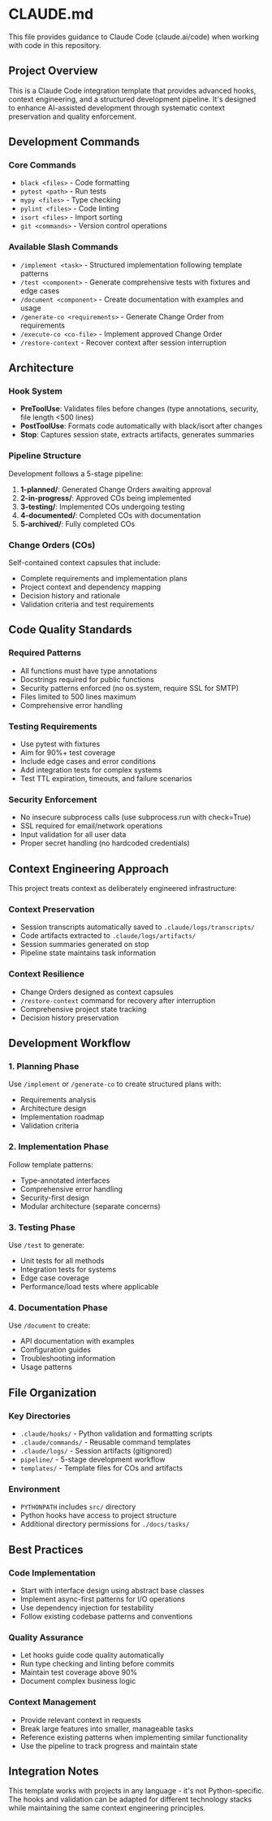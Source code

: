 # CLAUDE.md

This file provides guidance to Claude Code (claude.ai/code) when working with code in this repository.

## Project Overview

This is a Claude Code integration template that provides advanced hooks, context engineering, and a structured development pipeline. It's designed to enhance AI-assisted development through systematic context preservation and quality enforcement.

## Development Commands

### Core Commands
- `black <files>` - Code formatting
- `pytest <path>` - Run tests
- `mypy <files>` - Type checking
- `pylint <files>` - Code linting
- `isort <files>` - Import sorting
- `git <commands>` - Version control operations

### Available Slash Commands
- `/implement <task>` - Structured implementation following template patterns
- `/test <component>` - Generate comprehensive tests with fixtures and edge cases
- `/document <component>` - Create documentation with examples and usage
- `/generate-co <requirements>` - Generate Change Order from requirements
- `/execute-co <co-file>` - Implement approved Change Order
- `/restore-context` - Recover context after session interruption

## Architecture

### Hook System
- **PreToolUse**: Validates files before changes (type annotations, security, file length <500 lines)
- **PostToolUse**: Formats code automatically with black/isort after changes
- **Stop**: Captures session state, extracts artifacts, generates summaries

### Pipeline Structure
Development follows a 5-stage pipeline:
1. **1-planned/**: Generated Change Orders awaiting approval
2. **2-in-progress/**: Approved COs being implemented  
3. **3-testing/**: Implemented COs undergoing testing
4. **4-documented/**: Completed COs with documentation
5. **5-archived/**: Fully completed COs

### Change Orders (COs)
Self-contained context capsules that include:
- Complete requirements and implementation plans
- Project context and dependency mapping
- Decision history and rationale
- Validation criteria and test requirements

## Code Quality Standards

### Required Patterns
- All functions must have type annotations
- Docstrings required for public functions
- Security patterns enforced (no os.system, require SSL for SMTP)
- Files limited to 500 lines maximum
- Comprehensive error handling

### Testing Requirements
- Use pytest with fixtures
- Aim for 90%+ test coverage
- Include edge cases and error conditions
- Add integration tests for complex systems
- Test TTL expiration, timeouts, and failure scenarios

### Security Enforcement
- No insecure subprocess calls (use subprocess.run with check=True)
- SSL required for email/network operations
- Input validation for all user data
- Proper secret handling (no hardcoded credentials)

## Context Engineering Approach

This project treats context as deliberately engineered infrastructure:

### Context Preservation
- Session transcripts automatically saved to `.claude/logs/transcripts/`
- Code artifacts extracted to `.claude/logs/artifacts/`
- Session summaries generated on stop
- Pipeline state maintains task information

### Context Resilience
- Change Orders designed as context capsules
- `/restore-context` command for recovery after interruption
- Comprehensive project state tracking
- Decision history preservation

## Development Workflow

### 1. Planning Phase
Use `/implement` or `/generate-co` to create structured plans with:
- Requirements analysis
- Architecture design
- Implementation roadmap
- Validation criteria

### 2. Implementation Phase  
Follow template patterns:
- Type-annotated interfaces
- Comprehensive error handling
- Security-first design
- Modular architecture (separate concerns)

### 3. Testing Phase
Use `/test` to generate:
- Unit tests for all methods
- Integration tests for systems
- Edge case coverage
- Performance/load tests where applicable

### 4. Documentation Phase
Use `/document` to create:
- API documentation with examples
- Configuration guides
- Troubleshooting information
- Usage patterns

## File Organization

### Key Directories
- `.claude/hooks/` - Python validation and formatting scripts
- `.claude/commands/` - Reusable command templates  
- `.claude/logs/` - Session artifacts (gitignored)
- `pipeline/` - 5-stage development workflow
- `templates/` - Template files for COs and artifacts

### Environment
- `PYTHONPATH` includes `src/` directory
- Python hooks have access to project structure
- Additional directory permissions for `./docs/tasks/`

## Best Practices

### Code Implementation
- Start with interface design using abstract base classes
- Implement async-first patterns for I/O operations
- Use dependency injection for testability
- Follow existing codebase patterns and conventions

### Quality Assurance
- Let hooks guide code quality automatically
- Run type checking and linting before commits
- Maintain test coverage above 90%
- Document complex business logic

### Context Management
- Provide relevant context in requests
- Break large features into smaller, manageable tasks
- Reference existing patterns when implementing similar functionality
- Use the pipeline to track progress and maintain state

## Integration Notes

This template works with projects in any language - it's not Python-specific. The hooks and validation can be adapted for different technology stacks while maintaining the same context engineering principles.